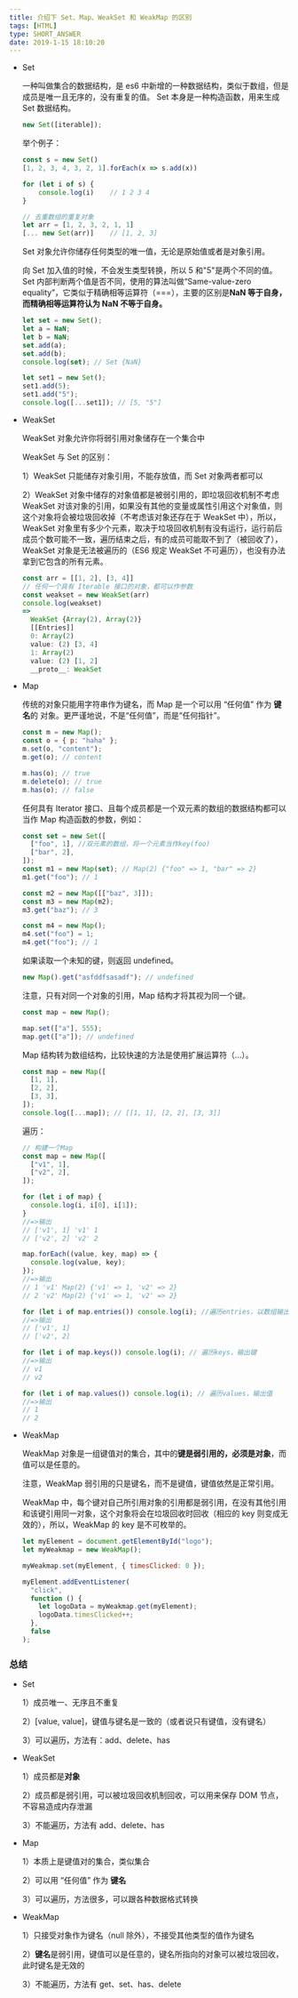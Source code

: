 ```yaml
---
title: 介绍下 Set、Map、WeakSet 和 WeakMap 的区别
tags: [HTML]
type: SHORT_ANSWER
date: 2019-1-15 18:10:20
---
```


- Set

  一种叫做集合的数据结构，是 es6 中新增的一种数据结构，类似于数组，但是成员是唯一且无序的，没有重复的值。
  Set 本身是一种构造函数，用来生成 Set 数据结构。

  ```js
  new Set([iterable]);
  ```

  举个例子：

  ```js
  const s = new Set()
  [1, 2, 3, 4, 3, 2, 1].forEach(x => s.add(x))

  for (let i of s) {
      console.log(i)	// 1 2 3 4
  }

  // 去重数组的重复对象
  let arr = [1, 2, 3, 2, 1, 1]
  [... new Set(arr)]	// [1, 2, 3]
  ```

  Set 对象允许你储存任何类型的唯一值，无论是原始值或者是对象引用。

  向 Set 加入值的时候，不会发生类型转换，所以 5 和"5"是两个不同的值。Set 内部判断两个值是否不同，使用的算法叫做“Same-value-zero equality”，它类似于精确相等运算符（===），主要的区别是**NaN 等于自身，而精确相等运算符认为 NaN 不等于自身。**

  ```js
  let set = new Set();
  let a = NaN;
  let b = NaN;
  set.add(a);
  set.add(b);
  console.log(set); // Set {NaN}

  let set1 = new Set();
  set1.add(5);
  set1.add("5");
  console.log([...set1]); // [5, "5"]
  ```

- WeakSet

  WeakSet 对象允许你将弱引用对象储存在一个集合中

  WeakSet 与 Set 的区别：

  1）WeakSet 只能储存对象引用，不能存放值，而 Set 对象两者都可以

  2）WeakSet 对象中储存的对象值都是被弱引用的，即垃圾回收机制不考虑 WeakSet 对该对象的引用，如果没有其他的变量或属性引用这个对象值，则这个对象将会被垃圾回收掉（不考虑该对象还存在于 WeakSet 中），所以，WeakSet 对象里有多少个元素，取决于垃圾回收机制有没有运行，运行前后成员个数可能不一致，遍历结束之后，有的成员可能取不到了（被回收了），WeakSet 对象是无法被遍历的（ES6 规定 WeakSet 不可遍历），也没有办法拿到它包含的所有元素。

  ```js
  const arr = [[1, 2], [3, 4]]
  // 任何一个具有 Iterable 接口的对象，都可以作参数
  const weakset = new WeakSet(arr)
  console.log(weakset)
  =>
    WeakSet {Array(2), Array(2)}
    [[Entries]]
    0: Array(2)
    value: (2) [3, 4]
    1: Array(2)
    value: (2) [1, 2]
    __proto__: WeakSet
  ```

- Map

  传统的对象只能用字符串作为键名，而 Map 是一个可以用 “任何值” 作为 **键名**的 对象。更严谨地说，不是“任何值”，而是“任何指针”。

  ```js
  const m = new Map();
  const o = { p: "haha" };
  m.set(o, "content");
  m.get(o); // content

  m.has(o); // true
  m.delete(o); // true
  m.has(o); // false
  ```

  任何具有 Iterator 接口、且每个成员都是一个双元素的数组的数据结构都可以当作 Map 构造函数的参数，例如：

  ```js
  const set = new Set([
    ["foo", 1], //双元素的数组，将一个元素当作key(foo)
    ["bar", 2],
  ]);
  const m1 = new Map(set); // Map(2) {"foo" => 1, "bar" => 2}
  m1.get("foo"); // 1

  const m2 = new Map([["baz", 3]]);
  const m3 = new Map(m2);
  m3.get("baz"); // 3

  const m4 = new Map();
  m4.set("foo") = 1;
  m4.get("foo"); // 1
  ```

  如果读取一个未知的键，则返回 undefined。

  ```js
  new Map().get("asfddfsasadf"); // undefined
  ```

  注意，只有对同一个对象的引用，Map 结构才将其视为同一个键。

  ```js
  const map = new Map();

  map.set(["a"], 555);
  map.get(["a"]); // undefined
  ```

  Map 结构转为数组结构，比较快速的方法是使用扩展运算符（...）。

  ```js
  const map = new Map([
    [1, 1],
    [2, 2],
    [3, 3],
  ]);
  console.log([...map]); // [[1, 1], [2, 2], [3, 3]]
  ```

  遍历：

  ```js
  // 构建一个Map
  const map = new Map([
    ["v1", 1],
    ["v2", 2],
  ]);

  for (let i of map) {
    console.log(i, i[0], i[1]);
  }
  //=>输出
  // ['v1', 1] 'v1' 1
  // ['v2', 2] 'v2' 2

  map.forEach((value, key, map) => {
    console.log(value, key);
  });
  //=>输出
  // 1 'v1' Map(2) {'v1' => 1, 'v2' => 2}
  // 2 'v2' Map(2) {'v1' => 1, 'v2' => 2}

  for (let i of map.entries()) console.log(i); //遍历entries，以数组输出
  //=>输出
  // ['v1', 1]
  // ['v2', 2]

  for (let i of map.keys()) console.log(i); // 遍历keys，输出键
  //=>输出
  // v1
  // v2

  for (let i of map.values()) console.log(i); // 遍历values，输出值
  //=>输出
  // 1
  // 2
  ```

- WeakMap

  WeakMap 对象是一组键值对的集合，其中的**键是弱引用的，必须是对象**，而值可以是任意的。

  注意，WeakMap 弱引用的只是键名，而不是键值，键值依然是正常引用。

  WeakMap 中，每个键对自己所引用对象的引用都是弱引用，在没有其他引用和该键引用同一对象，这个对象将会在垃圾回收时回收（相应的 key 则变成无效的），所以，WeakMap 的 key 是不可枚举的。

  ```js
  let myElement = document.getElementById("logo");
  let myWeakmap = new WeakMap();

  myWeakmap.set(myElement, { timesClicked: 0 });

  myElement.addEventListener(
    "click",
    function () {
      let logoData = myWeakmap.get(myElement);
      logoData.timesClicked++;
    },
    false
  );
  ```

### 总结

- Set

  1）成员唯一、无序且不重复

  2）[value, value]，键值与键名是一致的（或者说只有键值，没有键名）

  3）可以遍历，方法有：add、delete、has

- WeakSet

  1）成员都是**对象**

  2）成员都是弱引用，可以被垃圾回收机制回收，可以用来保存 DOM 节点，不容易造成内存泄漏

  3）不能遍历，方法有 add、delete、has

- Map

  1）本质上是键值对的集合，类似集合

  2）可以用 “任何值” 作为 **键名**

  3）可以遍历，方法很多，可以跟各种数据格式转换

- WeakMap

  1）只接受对象作为键名（null 除外），不接受其他类型的值作为键名

  2）**键名**是弱引用，键值可以是任意的，键名所指向的对象可以被垃圾回收，此时键名是无效的

  3）不能遍历，方法有 get、set、has、delete

